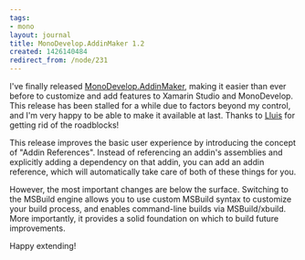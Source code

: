 ```yaml
---
tags:
- mono
layout: journal
title: MonoDevelop.AddinMaker 1.2
created: 1426140484
redirect_from: /node/231
---
```

I've finally released [MonoDevelop.AddinMaker](https://mhut.ch/addinmaker/1.2), making it easier than ever before to customize and add features to Xamarin Studio and MonoDevelop. This release has been stalled for a while due to factors beyond my control, and I'm very happy to be able to make it available at last. Thanks to [Lluis](https://twitter.com/slluis) for getting rid of the roadblocks!

This release improves the basic user experience by introducing the concept of "Addin References". Instead of referencing an addin's assemblies and explicitly adding a dependency on that addin, you can add an addin reference, which will automatically take care of both of these things for you.

However, the most important changes are below the surface. Switching to the MSBuild engine allows you to use custom MSBuild syntax to customize your build process, and enables command-line builds via MSBuild/xbuild. More importantly, it provides a solid foundation on which to build future improvements.

Happy extending!
